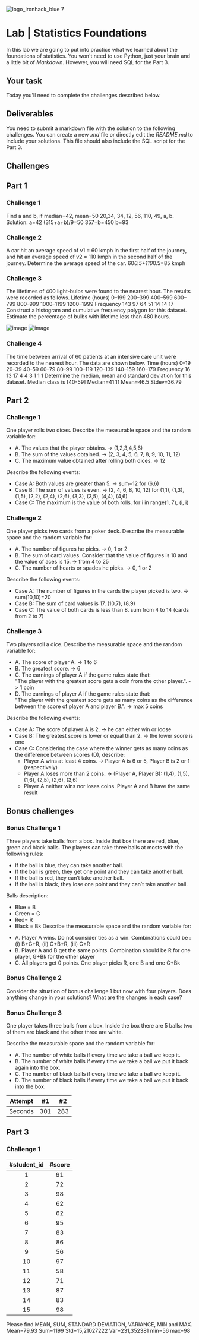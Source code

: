 ![logo_ironhack_blue 7](https://user-images.githubusercontent.com/23629340/40541063-a07a0a8a-601a-11e8-91b5-2f13e4e6b441.png)

# Lab | Statistics Foundations
In this lab we are going to put into practice what we learned about the foundations of statistics. You won't need to use Python, just your brain and a little bit of *Markdown*. Hovewer, you will need SQL for the Part 3.

## Your task
Today you'll need to complete the challenges described below.

## Deliverables
You need to submit a markdown file with the solution to the following challenges. You can create a new *.md* file or directly edit the *README.md* to include your solutions.
This file should also include the SQL script for the Part 3.

## Challenges
## Part 1
### Challenge 1
Find a and b, if median=42, mean=50
20,34, 34,  12, 56, 110, 49, a, b.
Solution:
a=42
(315+a+b)/9=50
357+b=450
b=93

### Challenge 2
A car hit an average speed of v1 = 60 kmph in the first half of the journey, and hit an average speed of v2 = 110 kmph in the second half of the journey. Determine the average speed of the car.
60*0.5+110*0.5=85 kmph

### Challenge 3
The lifetimes of 400 light-bulbs were found to the nearest hour. The results were recorded as
follows.
Lifetime (hours) 0–199 200–399 400–599 600–799 800–999 1000–1199 1200–1999
Frequency         143     97      64      51      14      14        17
Construct a histogram and cumulative frequency polygon for this dataset. Estimate the percentage
of bulbs with lifetime less than 480 hours.

![image](https://github.com/Victoirey/IRONLABS_VictoireRey/blob/main/Module_2/Lab3/bulbs.jpg)
![image](https://github.com/Victoirey/IRONLABS_VictoireRey/blob/main/Module_2/Lab3/bulbs2.jpg)



### Challenge 4
The time between arrival of 60 patients at an intensive care unit were recorded to the nearest hour.
The data are shown below.
Time (hours) 0–19 20–39 40–59 60–79 80–99 100–119 120–139 140–159 160–179
Frequency     16    13    17    4     4      3       1      1       1
Determine the median, mean and standard deviation for this dataset.
Median class is [40-59]
Median=41.11
Mean=46.5
Stdev=36.79

## Part 2
### Challenge 1
One player rolls two dices. Describe the measurable space and the random variable for:
* A. The values that the player obtains. -> (1,2,3,4,5,6)
* B. The sum of the values obtained. -> (2, 3, 4, 5, 6, 7, 8, 9, 10, 11, 12)
* C. The maximum value obtained after rolling both dices. -> 12

Describe the following events:
* Case A: Both values are greater than 5. -> sum=12 for (6,6)
* Case B: The sum of values is even. -> (2, 4, 6, 8, 10, 12) for (1,1), (1,3), (1,5), (2,2), (2,4), (2,6), (3,3), (3,5), (4,4), (4,6)
* Case C: The maximum is the value of both rolls. for i in range(1, 7), (i, i)

### Challenge 2
One player picks two cards from a poker deck. Describe the measurable space and the random variable for:
* A. The number of figures he picks. -> 0, 1 or 2
* B. The sum of card values. Consider that the value of figures is 10 and the value of aces is 15. -> from 4 to 25
* C. The number of hearts or spades he picks. -> 0, 1 or 2

Describe the following events:
* Case A: The number of figures in the cards the player picked is two. -> sum(10,10)=20
* Case B: The sum of card values is 17. (10,7), (8,9)
* Case C: The value of both cards is less than 8. sum from 4 to 14 (cards from 2 to 7)

### Challenge 3
Two players roll a dice. Describe the measurable space and the random variable for:
* A. The score of player A. -> 1 to 6
* B. The greatest score. -> 6
* C. The earnings of player A if the game rules state that:  
"The player with the greatest score gets a coin from the other player.". -> 1 coin
* D. The earnings of player A if the game rules state that:  
"The player with the greatest score gets as many coins as the difference between the score of player A and player B.". -> max 5 coins

Describe the following events:
* Case A: The score of player A is 2. -> he can either win or loose
* Case B: The greatest score is lower or equal than 2. -> the lower score is one
* Case C: Considering the case where the winner gets as many coins as the difference between scores (D), describe: 
  * Player A wins at least 4 coins. -> Player A is 6 or 5, Player B is 2 or 1 (respectively)
  * Player A loses more than 2 coins. -> (Player A, Player B): (1,4), (1,5), (1,6), (2,5), (2,6), (3,6)
  * Player A neither wins nor loses coins. Player A and B have the same result

## Bonus challenges
### Bonus Challenge 1
Three players take balls from a box. Inside that box there are red, blue, green and black balls. The players can take three balls at mosts with the following rules:

* If the ball is blue, they can take another ball.
* If the ball is green, they get one point and they can take another ball.
* If the ball is red, they can’t take another ball.
* If the ball is black, they lose one point and they can’t take another ball.

Balls description: 
- Blue = B
- Green = G
- Red= R
- Black = Bk
Describe the measurable space and the random variable for:
* A. Player A wins. Do not consider ties as a win. Combinations could be : (i) B+G+R, (ii) G+B+R, (iii) G+R
* B. Player A and B get the same points. Combination should be R for one player, G+Bk for the other player
* C. All players get 0 points. One player picks R, one B and one G+Bk

### Bonus Challenge 2
Consider the situation of bonus challenge 1 but now with four players. Does anything change in your solutions? What are the changes in each case?

### Bonus Challenge 3
One player takes three balls from a box. Inside the box there are 5 balls: two of them are black and the other three are white. 

Describe the measurable space and the random variable for:
* A. The number of white balls if every time we take a ball we keep it.
* B. The number of white balls if every time we take a ball we put it back again into the box.
* C. The number of black balls if every time we take a ball we keep it.
* D. The number of black balls if every time we take a ball we put it back into the box.

| Attempt | #1 | #2 |
| :---: | :---: | :---: |
| Seconds | 301 | 283 |

## Part 3
### Challenge 1

| #student_id | #score |
| :---------: | :----: |
| 1 | 91 |
| 2 | 72 |
| 3 | 98 |
| 4 | 62 |
| 5 | 62 |
| 6 | 95 |
| 7 | 83 |
| 8 | 86 |
| 9 | 56 |
|10 | 97 |
|11 | 58 |
|12 | 71 |
|13 | 87 |
|14 | 83 |
|15 | 98 |


Please find MEAN, SUM, STANDARD DEVIATION, VARIANCE, MIN and MAX.
Mean=79,93
Sum=1199
Std=15,21027222
Var=231,352381
min=56
max=98
